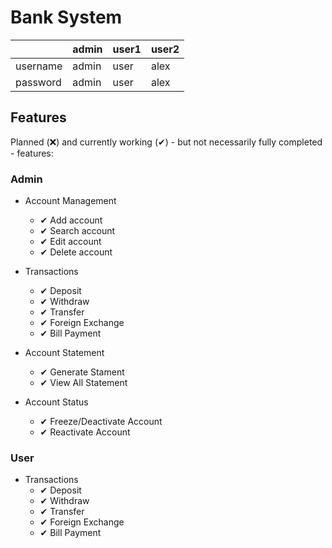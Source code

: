 # Bank System


|   | admin | user1 | user2 |
| ------------- | ------------- | ------------- | ------------- |
| username  | admin  | user  | alex  |
| password  | admin  | user  | alex  |

## Features
Planned (❌) and currently working (✔) - but not necessarily fully completed - features:

### Admin
* Account Management
  * ✔ Add account
  * ✔ Search account
  * ✔ Edit account
  * ✔ Delete account
 
* Transactions
  * ✔ Deposit
  * ✔ Withdraw
  * ✔ Transfer
  * ✔ Foreign Exchange
  * ✔ Bill Payment
 
* Account Statement
  * ✔ Generate Stament
  * ✔ View All Statement
 
* Account Status
  * ✔ Freeze/Deactivate Account
  * ✔ Reactivate Account
 
 
### User
* Transactions
  * ✔ Deposit
  * ✔ Withdraw
  * ✔ Transfer
  * ✔ Foreign Exchange
  * ✔ Bill Payment
 
